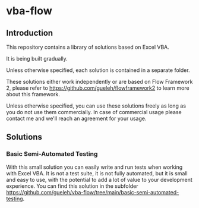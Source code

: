 # vba-flow

## Introduction

This repository contains a library of solutions based on Excel VBA.

It is being built gradually.

Unless otherwise specified, each solution is contained in a separate folder.

These solutions either work independently or are based on Flow Framework 2, please refer to https://github.com/gueleh/flowframework2 to learn more about this framework.

Unless otherwise specified, you can use these solutions freely as long as you do not use them commercially. In case of commercial usage please contact me and we'll reach an agreement for your usage.

## Solutions

### Basic Semi-Automated Testing
With this small solution you can easily write and run tests when working with Excel VBA. It is not a test suite, it is not fully automated, but it is small and easy to use, with the potential to add a lot of value to your development experience. You can find this solution in the subfolder https://github.com/gueleh/vba-flow/tree/main/basic-semi-automated-testing.
